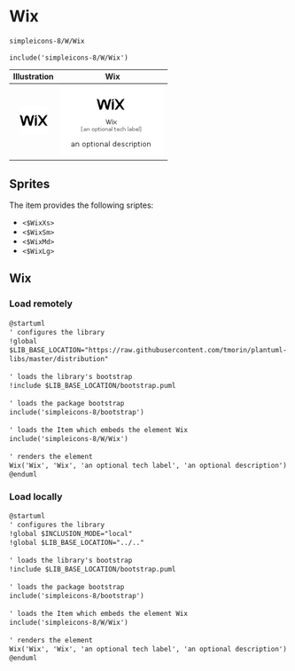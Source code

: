 # Wix


```text
simpleicons-8/W/Wix
```

```text
include('simpleicons-8/W/Wix')
```



| Illustration | Wix |
| :---: | :---: |
| ![illustration for Illustration](../../simpleicons-8/W/Wix.png) | ![illustration for Wix](../../simpleicons-8/W/Wix.Local.png) |



## Sprites
The item provides the following sriptes:

- `<$WixXs>`
- `<$WixSm>`
- `<$WixMd>`
- `<$WixLg>`





## Wix

### Load remotely
```plantuml
@startuml
' configures the library
!global $LIB_BASE_LOCATION="https://raw.githubusercontent.com/tmorin/plantuml-libs/master/distribution"

' loads the library's bootstrap
!include $LIB_BASE_LOCATION/bootstrap.puml

' loads the package bootstrap
include('simpleicons-8/bootstrap')

' loads the Item which embeds the element Wix
include('simpleicons-8/W/Wix')

' renders the element
Wix('Wix', 'Wix', 'an optional tech label', 'an optional description')
@enduml
```

### Load locally
```plantuml
@startuml
' configures the library
!global $INCLUSION_MODE="local"
!global $LIB_BASE_LOCATION="../.."

' loads the library's bootstrap
!include $LIB_BASE_LOCATION/bootstrap.puml

' loads the package bootstrap
include('simpleicons-8/bootstrap')

' loads the Item which embeds the element Wix
include('simpleicons-8/W/Wix')

' renders the element
Wix('Wix', 'Wix', 'an optional tech label', 'an optional description')
@enduml
```

